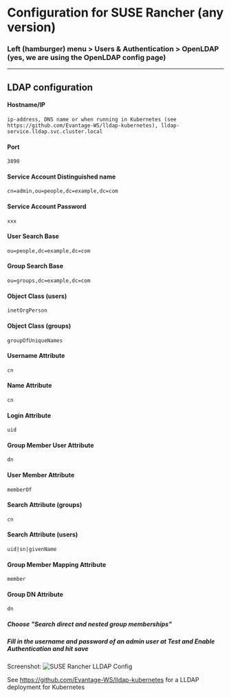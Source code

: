 # Configuration for SUSE Rancher (any version)
###  Left (hamburger) menu > Users & Authentication > OpenLDAP (yes, we are using the OpenLDAP config page)
---

## LDAP configuration

#### Hostname/IP
```
ip-address, DNS name or when running in Kubernetes (see https://github.com/Evantage-WS/lldap-kubernetes), lldap-service.lldap.svc.cluster.local
```
#### Port
```
3890
```
#### Service Account Distinguished name
```
cn=admin,ou=people,dc=example,dc=com
```
#### Service Account Password
```
xxx
```
#### User Search Base
```
ou=people,dc=example,dc=com
```

#### Group Search Base
```
ou=groups,dc=example,dc=com
```

#### Object Class (users)
```
inetOrgPerson
```

#### Object Class (groups)
```
groupOfUniqueNames
```

#### Username Attribute
```
cn
```

#### Name Attribute
```
cn
```

#### Login Attribute
```
uid
```

#### Group Member User Attribute
```
dn
```

#### User Member Attribute
```
memberOf
```

#### Search Attribute (groups)
```
cn
```

#### Search Attribute (users)
```
uid|sn|givenName
```

#### Group Member Mapping Attribute
```
member
```

#### Group DN Attribute
```
dn
```

##### Choose "Search direct and nested group memberships"

##### Fill in the username and password of an admin user at Test and Enable Authentication and hit save

Screenshot:
![SUSE Rancher LLDAP Config](https://user-images.githubusercontent.com/59507751/219951746-b9c8f47a-d5f0-4c11-b0cb-e091debe9f15.png)

See https://github.com/Evantage-WS/lldap-kubernetes for a LLDAP deployment for Kubernetes
